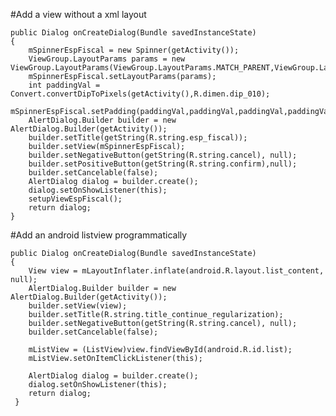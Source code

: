 #Add a view without a xml layout

    public Dialog onCreateDialog(Bundle savedInstanceState)
    {
        mSpinnerEspFiscal = new Spinner(getActivity());
        ViewGroup.LayoutParams params = new ViewGroup.LayoutParams(ViewGroup.LayoutParams.MATCH_PARENT,ViewGroup.LayoutParams.MATCH_PARENT);
        mSpinnerEspFiscal.setLayoutParams(params);
        int paddingVal = Convert.convertDipToPixels(getActivity(),R.dimen.dip_010);
        mSpinnerEspFiscal.setPadding(paddingVal,paddingVal,paddingVal,paddingVal);
        AlertDialog.Builder builder = new AlertDialog.Builder(getActivity());
        builder.setTitle(getString(R.string.esp_fiscal));
        builder.setView(mSpinnerEspFiscal);
        builder.setNegativeButton(getString(R.string.cancel), null);
        builder.setPositiveButton(getString(R.string.confirm),null);
        builder.setCancelable(false);
        AlertDialog dialog = builder.create();
        dialog.setOnShowListener(this);
        setupViewEspFiscal();
        return dialog;
    }
    
#Add an android listview programmatically

    public Dialog onCreateDialog(Bundle savedInstanceState)
    {
        View view = mLayoutInflater.inflate(android.R.layout.list_content, null);
        AlertDialog.Builder builder = new AlertDialog.Builder(getActivity());
        builder.setView(view);
        builder.setTitle(R.string.title_continue_regularization);
        builder.setNegativeButton(getString(R.string.cancel), null);
        builder.setCancelable(false);
        
        mListView = (ListView)view.findViewById(android.R.id.list);
        mListView.setOnItemClickListener(this);
        
        AlertDialog dialog = builder.create();
        dialog.setOnShowListener(this);
        return dialog;
     }
